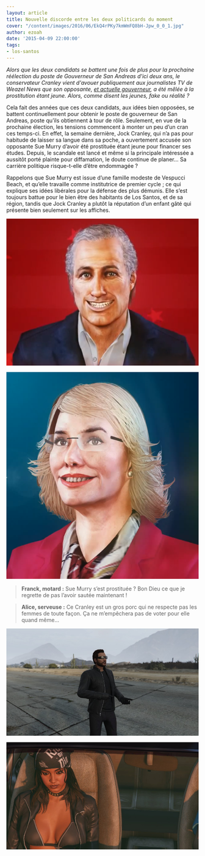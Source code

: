 ```yaml
---
layout: article
title: Nouvelle discorde entre les deux politicards du moment
cover: "/content/images/2016/06/EkQ4rPKy7kmWmFQ8bH-Jpw_0_0_1.jpg"
author: ezoah
date: '2015-04-09 22:00:00'
tags:
- los-santos
---
```


_Alors que les deux candidats se battent une fois de plus pour la prochaine réélection du poste de Gouverneur de San Andreas d'ici deux ans, le conservateur Cranley vient d'avouer publiquement aux journalistes TV de Weazel News que son opposante, [et actuelle gouverneur](  /2014/02/18/sue-murry-elue-gouverneur-de-san-andreas--/), a été mêlée à la prostitution étant jeune. Alors, comme disent les jeunes, fake ou réalité ?_

Cela fait des années que ces deux candidats, aux idées bien opposées, se battent continuellement pour obtenir le poste de gouverneur de San Andreas, poste qu’ils obtiennent à tour de rôle. Seulement, en vue de la prochaine élection, les tensions commencent à monter un peu d’un cran ces temps-ci. En effet, la semaine dernière, Jock Cranley, qui n’a pas pour habitude de laisser sa langue dans sa poche, a ouvertement accusée son opposante Sue Murry d’avoir été prostituée étant jeune pour financer ses études. Depuis, le scandale est lancé et même si la principale intéressée a aussitôt porté plainte pour diffamation, le doute continue de planer… Sa carrière politique risque-t-elle d’être endommagée ?

Rappelons que Sue Murry est issue d’une famille modeste de Vespucci Beach, et qu’elle travaille comme institutrice de premier cycle ; ce qui explique ses idées libérales pour la défense des plus démunis. Elle s’est toujours battue pour le bien être des habitants de Los Santos, et de sa région, tandis que Jock Cranley a plutôt la réputation d’un enfant gâté qui présente bien seulement sur les affiches.

![](  /content/images/2016/06/Cranley_2.png)

![Jock Cranley et son opposante Sue Murry.](  /content/images/2016/06/Sue_Murry_1.png)

> **Franck, motard :** Sue Murry s’est prostituée ? Bon Dieu ce que je regrette de pas l’avoir sautée maintenant !

> **Alice, serveuse :** Ce Cranley est un gros porc qui ne respecte pas les femmes de toute façon. Ça ne m’empêchera pas de voter pour elle quand même...

![](  /content/images/2016/06/E1a5piUfyEGD6SITud-kRw_0_0_0.jpg)

![Franck et Alice, citoyens.](  /content/images/2016/06/V6Tn9Zlk6UuOX5nTuYaF4w_0_0_0.jpg)

<!--kg-card-end: markdown-->
